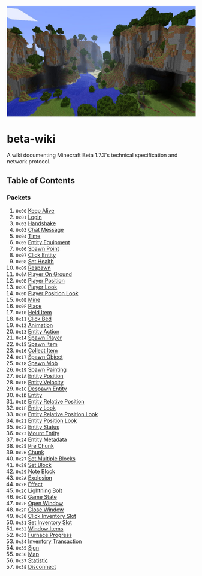 ![](banner.jpg)

# beta-wiki
A wiki documenting Minecraft Beta 1.7.3's technical specification and network protocol.

## Table of Contents
### Packets
1. `0x00` [Keep Alive](packets/000-keep-alive.md)
2. `0x01` [Login](packets/001-login.md)
3. `0x02` [Handshake](packets/002-handshake.md)
4. `0x03` [Chat Message](packets/003-chat-message.md)
5. `0x04` [Time](packets/004-time.md)
6. `0x05` [Entity Equipment](packets/005-entity-equipment.md)
7. `0x06` [Spawn Point](packets/006-spawn-point.md)
8. `0x07` [Click Entity](packets/007-click-entity.md)
9. `0x08` [Set Health](packets/008-set-health.md)
10. `0x09` [Respawn](packets/009-respawn.md)
11. `0x0A` [Player On Ground](packets/010-player-on-ground.md)
12. `0x0B` [Player Position](packets/011-player-position.md)
13. `0x0C` [Player Look](packets/012-player-look.md)
14. `0x0D` [Player Position Look](packets/013-player-position-look.md)
15. `0x0E` [Mine](packets/014-mine.md)
16. `0x0F` [Place](packets/015-place.md)
17. `0x10` [Held Item](packets/016-held-item.md)
18. `0x11` [Click Bed](packets/017-click-bed.md)
19. `0x12` [Animation](packets/018-animation.md)
20. `0x13` [Entity Action](packets/019-entity-action.md)
21. `0x14` [Spawn Player](packets/020-spawn-player.md)
22. `0x15` [Spawn Item](packets/021-spawn-item.md)
23. `0x16` [Collect Item](packets/022-collect-item.md)
24. `0x17` [Spawn Object](packets/023-spawn-object.md)
25. `0x18` [Spawn Mob](packets/024-spawn-mob.md)
26. `0x19` [Spawn Painting](packets/025-spawn-painting.md)
27. `0x1A` [Entity Position](packets/026-entity-position.md)
28. `0x1B` [Entity Velocity](packets/027-entity-velocity.md)
29. `0x1C` [Despawn Entity](packets/029-despawn-entity.md)
30. `0x1D` [Entity](packets/030-entity.md)
31. `0x1E` [Entity Relative Position](packets/031-entity-relative-position.md)
32. `0x1F` [Entity Look](packets/032-entity-look.md)
33. `0x20` [Entity Relative Position Look](packets/033-entity-relative-position-look.md)
34. `0x21` [Entity Position Look](packets/034-entity-position-look.md)
35. `0x22` [Entity Status](packets/038-entity-status.md)
36. `0x23` [Mount Entity](packets/039-mount-entity.md)
37. `0x24` [Entity Metadata](packets/040-entity-metadata.md)
38. `0x25` [Pre Chunk](packets/050-pre-chunk.md)
39. `0x26` [Chunk](packets/051-chunk.md)
40. `0x27` [Set Multiple Blocks](packets/052-set-multiple-blocks.md)
41. `0x28` [Set Block](packets/053-set-block.md)
42. `0x29` [Note Block](packets/054-note-block.md)
43. `0x2A` [Explosion](packets/060-explosion.md)
44. `0x2B` [Effect](packets/061-effect.md)
45. `0x2C` [Lightning Bolt](packets/071-lightning-bolt.md)
46. `0x2D` [Game State](packets/072-game-state.md)
47. `0x2E` [Open Window](packets/100-open-window.md)
48. `0x2F` [Close Window](packets/101-close-window.md)
49. `0x30` [Click Inventory Slot](packets/102-click-inventory-slot.md)
50. `0x31` [Set Inventory Slot](packets/103-set-inventory-slot.md)
51. `0x32` [Window Items](packets/104-window-items.md)
52. `0x33` [Furnace Progress](packets/105-furnace-progress.md)
53. `0x34` [Inventory Transaction](packets/106-inventory-transaction.md)
54. `0x35` [Sign](packets/130-sign.md)
55. `0x36` [Map](packets/131-map.md)
56. `0x37` [Statistic](packets/200-statistic.md)
57. `0x38` [Disconnect](packets/255-disconnect.md)